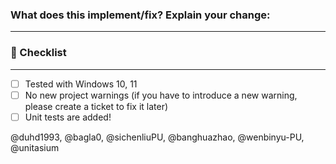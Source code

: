 ### What does this implement/fix? Explain your change:
--------------------------------------------------------


### 📝 Checklist
--------------------------------------------------------
- [ ] Tested with Windows 10, 11
- [ ] No new project warnings (if you have to introduce a new warning, please create a ticket to fix it later)
- [ ] Unit tests are added!

@duhd1993, @bagla0, @sichenliuPU, @banghuazhao, @wenbinyu-PU, @unitasium

